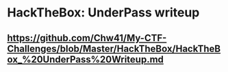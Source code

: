 # HackTheBox: UnderPass writeup
## https://github.com/Chw41/My-CTF-Challenges/blob/Master/HackTheBox/HackTheBox_%20UnderPass%20Writeup.md

